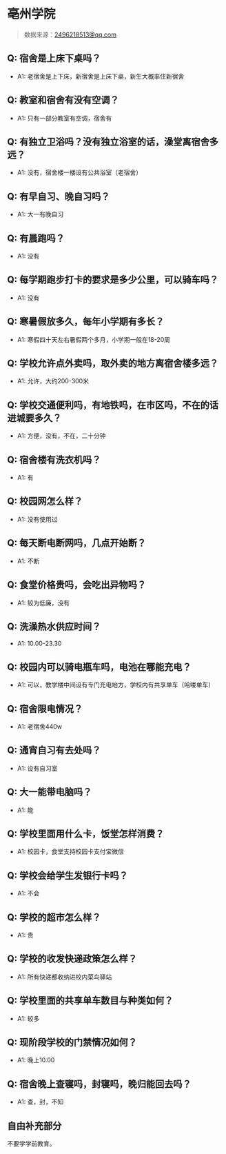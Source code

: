 # 亳州学院

> 数据来源：2496218513@qq.com

## Q: 宿舍是上床下桌吗？

- A1: 老宿舍是上下床，新宿舍是上床下桌，新生大概率住新宿舍

## Q: 教室和宿舍有没有空调？

- A1: 只有一部分教室有空调，宿舍有

## Q: 有独立卫浴吗？没有独立浴室的话，澡堂离宿舍多远？

- A1: 没有，宿舍楼一楼设有公共浴室（老宿舍）

## Q: 有早自习、晚自习吗？

- A1: 大一有晚自习

## Q: 有晨跑吗？

- A1: 没有

## Q: 每学期跑步打卡的要求是多少公里，可以骑车吗？

- A1: 没有

## Q: 寒暑假放多久，每年小学期有多长？

- A1: 寒假四十天左右暑假两个多月，小学期一般在18-20周

## Q: 学校允许点外卖吗，取外卖的地方离宿舍楼多远？

- A1: 允许，大约200-300米

## Q: 学校交通便利吗，有地铁吗，在市区吗，不在的话进城要多久？

- A1: 方便，没有，不在，二十分钟

## Q: 宿舍楼有洗衣机吗？

- A1: 有

## Q: 校园网怎么样？

- A1: 没有使用过

## Q: 每天断电断网吗，几点开始断？

- A1: 不断

## Q: 食堂价格贵吗，会吃出异物吗？

- A1: 较为低廉，没有

## Q: 洗澡热水供应时间？

- A1: 10.00-23.30

## Q: 校园内可以骑电瓶车吗，电池在哪能充电？

- A1: 可以，教学楼中间设有专门充电地方，学校内有共享单车（哈喽单车）

## Q: 宿舍限电情况？

- A1: 老宿舍440w

## Q: 通宵自习有去处吗？

- A1: 设有自习室

## Q: 大一能带电脑吗？

- A1: 能

## Q: 学校里面用什么卡，饭堂怎样消费？

- A1: 校园卡，食堂支持校园卡支付宝微信

## Q: 学校会给学生发银行卡吗？

- A1: 不会

## Q: 学校的超市怎么样？

- A1: 贵

## Q: 学校的收发快递政策怎么样？

- A1: 所有快递都收纳进校内菜鸟驿站

## Q: 学校里面的共享单车数目与种类如何？

- A1: 较多

## Q: 现阶段学校的门禁情况如何？

- A1: 晚上10.00

## Q: 宿舍晚上查寝吗，封寝吗，晚归能回去吗？

- A1: 查，封，不知

## 自由补充部分

不要学学前教育。